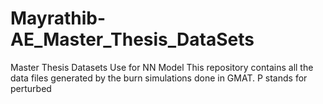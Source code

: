 # Mayrathib-AE_Master_Thesis_DataSets
Master Thesis Datasets Use for NN Model
This repository contains all the data files generated by the burn simulations done in GMAT.
P stands for perturbed
